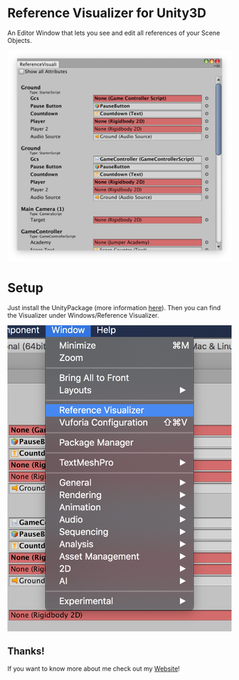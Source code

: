 # Reference Visualizer for Unity3D
An Editor Window that lets you see and edit all references of your Scene Objects.

![Showcase](https://github.com/Sebastian-Schuchmann/ReferenceVisualizerUnity3D/blob/master/ReadmePhotos/Showcase.png?raw=true)

# Setup
Just install the UnityPackage (more information [here](https://docs.unity3d.com/Manual/AssetPackages.html)). Then you can find the Visualizer under Windows/Reference Visualizer.

![Windows/ReferenceVisualizer](https://github.com/Sebastian-Schuchmann/ReferenceVisualizerUnity3D/blob/master/ReadmePhotos/Menu.png?raw=true)

## Thanks!
If you want to know more about me check out my [Website](https://www.sebastian-schuchmann.com/)!
